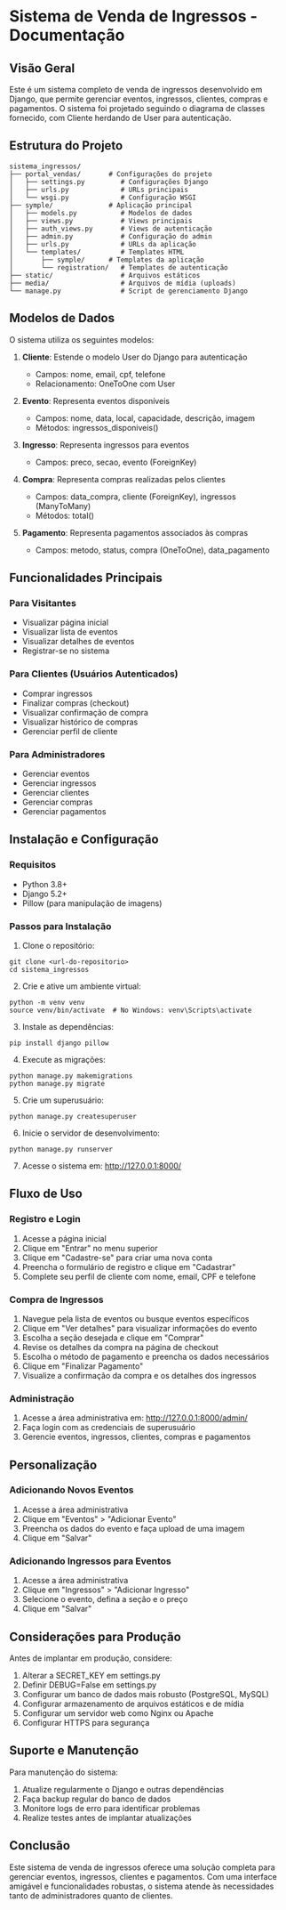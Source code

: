 # Sistema de Venda de Ingressos - Documentação

## Visão Geral

Este é um sistema completo de venda de ingressos desenvolvido em Django, que permite gerenciar eventos, ingressos, clientes, compras e pagamentos. O sistema foi projetado seguindo o diagrama de classes fornecido, com Cliente herdando de User para autenticação.

## Estrutura do Projeto

```
sistema_ingressos/
├── portal_vendas/       # Configurações do projeto
│   ├── settings.py         # Configurações Django
│   ├── urls.py             # URLs principais
│   └── wsgi.py             # Configuração WSGI
├── symple/              # Aplicação principal
│   ├── models.py           # Modelos de dados
│   ├── views.py            # Views principais
│   ├── auth_views.py       # Views de autenticação
│   ├── admin.py            # Configuração do admin
│   ├── urls.py             # URLs da aplicação
│   └── templates/          # Templates HTML
│       ├── symple/      # Templates da aplicação
│       └── registration/   # Templates de autenticação
├── static/                 # Arquivos estáticos
├── media/                  # Arquivos de mídia (uploads)
└── manage.py               # Script de gerenciamento Django
```

## Modelos de Dados

O sistema utiliza os seguintes modelos:

1. **Cliente**: Estende o modelo User do Django para autenticação
   - Campos: nome, email, cpf, telefone
   - Relacionamento: OneToOne com User

2. **Evento**: Representa eventos disponíveis
   - Campos: nome, data, local, capacidade, descrição, imagem
   - Métodos: ingressos_disponiveis()

3. **Ingresso**: Representa ingressos para eventos
   - Campos: preco, secao, evento (ForeignKey)

4. **Compra**: Representa compras realizadas pelos clientes
   - Campos: data_compra, cliente (ForeignKey), ingressos (ManyToMany)
   - Métodos: total()

5. **Pagamento**: Representa pagamentos associados às compras
   - Campos: metodo, status, compra (OneToOne), data_pagamento

## Funcionalidades Principais

### Para Visitantes
- Visualizar página inicial
- Visualizar lista de eventos
- Visualizar detalhes de eventos
- Registrar-se no sistema

### Para Clientes (Usuários Autenticados)
- Comprar ingressos
- Finalizar compras (checkout)
- Visualizar confirmação de compra
- Visualizar histórico de compras
- Gerenciar perfil de cliente

### Para Administradores
- Gerenciar eventos
- Gerenciar ingressos
- Gerenciar clientes
- Gerenciar compras
- Gerenciar pagamentos

## Instalação e Configuração

### Requisitos
- Python 3.8+
- Django 5.2+
- Pillow (para manipulação de imagens)

### Passos para Instalação

1. Clone o repositório:
```
git clone <url-do-repositorio>
cd sistema_ingressos
```

2. Crie e ative um ambiente virtual:
```
python -m venv venv
source venv/bin/activate  # No Windows: venv\Scripts\activate
```

3. Instale as dependências:
```
pip install django pillow
```

4. Execute as migrações:
```
python manage.py makemigrations
python manage.py migrate
```

5. Crie um superusuário:
```
python manage.py createsuperuser
```

6. Inicie o servidor de desenvolvimento:
```
python manage.py runserver
```

7. Acesse o sistema em: http://127.0.0.1:8000/

## Fluxo de Uso

### Registro e Login
1. Acesse a página inicial
2. Clique em "Entrar" no menu superior
3. Clique em "Cadastre-se" para criar uma nova conta
4. Preencha o formulário de registro e clique em "Cadastrar"
5. Complete seu perfil de cliente com nome, email, CPF e telefone

### Compra de Ingressos
1. Navegue pela lista de eventos ou busque eventos específicos
2. Clique em "Ver detalhes" para visualizar informações do evento
3. Escolha a seção desejada e clique em "Comprar"
4. Revise os detalhes da compra na página de checkout
5. Escolha o método de pagamento e preencha os dados necessários
6. Clique em "Finalizar Pagamento"
7. Visualize a confirmação da compra e os detalhes dos ingressos

### Administração
1. Acesse a área administrativa em: http://127.0.0.1:8000/admin/
2. Faça login com as credenciais de superusuário
3. Gerencie eventos, ingressos, clientes, compras e pagamentos

## Personalização

### Adicionando Novos Eventos
1. Acesse a área administrativa
2. Clique em "Eventos" > "Adicionar Evento"
3. Preencha os dados do evento e faça upload de uma imagem
4. Clique em "Salvar"

### Adicionando Ingressos para Eventos
1. Acesse a área administrativa
2. Clique em "Ingressos" > "Adicionar Ingresso"
3. Selecione o evento, defina a seção e o preço
4. Clique em "Salvar"

## Considerações para Produção

Antes de implantar em produção, considere:

1. Alterar a SECRET_KEY em settings.py
2. Definir DEBUG=False em settings.py
3. Configurar um banco de dados mais robusto (PostgreSQL, MySQL)
4. Configurar armazenamento de arquivos estáticos e de mídia
5. Configurar um servidor web como Nginx ou Apache
6. Configurar HTTPS para segurança

## Suporte e Manutenção

Para manutenção do sistema:

1. Atualize regularmente o Django e outras dependências
2. Faça backup regular do banco de dados
3. Monitore logs de erro para identificar problemas
4. Realize testes antes de implantar atualizações

## Conclusão

Este sistema de venda de ingressos oferece uma solução completa para gerenciar eventos, ingressos, clientes e pagamentos. Com uma interface amigável e funcionalidades robustas, o sistema atende às necessidades tanto de administradores quanto de clientes.
